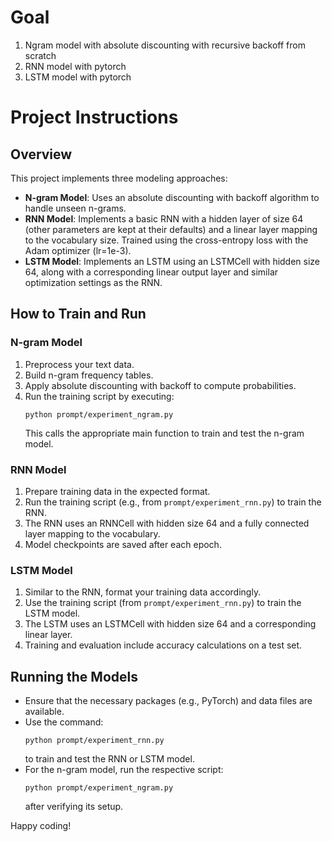 # Goal
1. Ngram model with absolute discounting with recursive backoff from scratch
2. RNN model with pytorch
3. LSTM model with pytorch

# Project Instructions

## Overview
This project implements three modeling approaches:
- **N-gram Model**: Uses an absolute discounting with backoff algorithm to handle unseen n-grams.
- **RNN Model**: Implements a basic RNN with a hidden layer of size 64 (other parameters are kept at their defaults) and a linear layer mapping to the vocabulary size. Trained using the cross-entropy loss with the Adam optimizer (lr=1e-3).
- **LSTM Model**: Implements an LSTM using an LSTMCell with hidden size 64, along with a corresponding linear output layer and similar optimization settings as the RNN.

## How to Train and Run

### N-gram Model
1. Preprocess your text data.
2. Build n-gram frequency tables.
3. Apply absolute discounting with backoff to compute probabilities.
4. Run the training script by executing:
   ```
   python prompt/experiment_ngram.py
   ```
   This calls the appropriate main function to train and test the n-gram model.

### RNN Model
1. Prepare training data in the expected format.
2. Run the training script (e.g., from `prompt/experiment_rnn.py`) to train the RNN.
3. The RNN uses an RNNCell with hidden size 64 and a fully connected layer mapping to the vocabulary.
4. Model checkpoints are saved after each epoch.

### LSTM Model
1. Similar to the RNN, format your training data accordingly.
2. Use the training script (from `prompt/experiment_rnn.py`) to train the LSTM model.
3. The LSTM uses an LSTMCell with hidden size 64 and a corresponding linear layer.
4. Training and evaluation include accuracy calculations on a test set.

## Running the Models
- Ensure that the necessary packages (e.g., PyTorch) and data files are available.
- Use the command:
  ```
  python prompt/experiment_rnn.py
  ```
  to train and test the RNN or LSTM model.
- For the n-gram model, run the respective script:
  ```
  python prompt/experiment_ngram.py
  ```
  after verifying its setup.

Happy coding!

